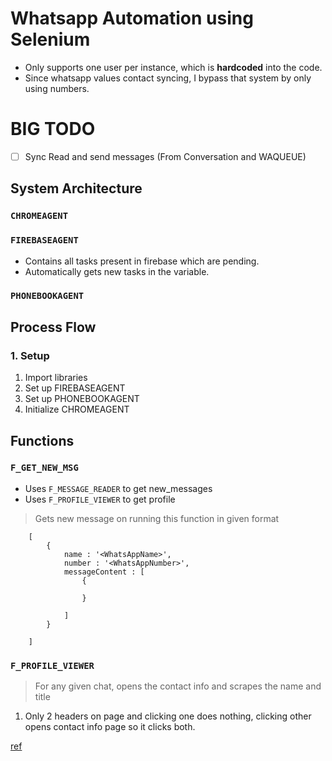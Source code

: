 # Whatsapp Automation using Selenium 
- Only supports one user per instance, which is __hardcoded__ into the code. 
- Since whatsapp values contact syncing, I bypass that system by only using numbers. 

# BIG TODO 
- [ ] Sync Read and send messages (From Conversation and WAQUEUE)




## System Architecture 
### `CHROMEAGENT`
### `FIREBASEAGENT`
- Contains all tasks present in firebase which are pending. 
- Automatically gets new tasks in the variable. 
### `PHONEBOOKAGENT`




## Process Flow 
### 1. Setup 
1. Import libraries 
2. Set up FIREBASEAGENT 
3. Set up PHONEBOOKAGENT
3. Initialize CHROMEAGENT

## Functions 
### `F_GET_NEW_MSG`
- Uses `F_MESSAGE_READER` to get new_messages 
- Uses `F_PROFILE_VIEWER` to get profile 
> Gets new message on running this function in given format
```
    [
        {
            name : '<WhatsAppName>',
            number : '<WhatsAppNumber>',
            messageContent : [
                {

                }

            ]
        }

    ]
``` 

### `F_PROFILE_VIEWER` 
> For any given chat, opens the contact info and scrapes the name and title 

1. Only 2 headers on page and clicking one does nothing, clicking other opens contact info page so it clicks both. 

[ref](./ref_march_22/bubble.png)


